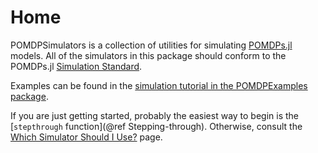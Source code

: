 # Home

POMDPSimulators is a collection of utilities for simulating [POMDPs.jl](https://github.com/JuliaPOMDP/POMDPs.jl) models. All of the simulators in this package should conform to the POMDPs.jl [Simulation Standard](http://juliapomdp.github.io/POMDPs.jl/latest/simulation/).

Examples can be found in the [simulation tutorial in the POMDPExamples package](https://github.com/JuliaPOMDP/POMDPExamples.jl/blob/master/notebooks/Running-Simulations.ipynb).

If you are just getting started, probably the easiest way to begin is the [`stepthrough` function](@ref Stepping-through). Otherwise, consult the [Which Simulator Should I Use?](@ref) page.

```@contents
```
